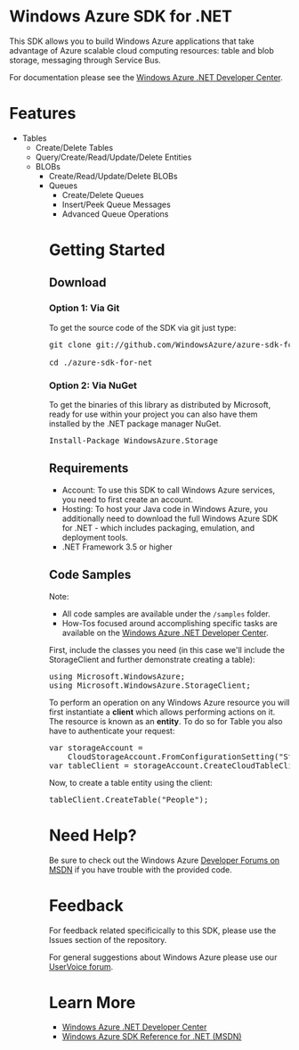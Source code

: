 <h1>Windows Azure SDK for .NET</h1>
<p>This SDK allows you to build Windows Azure applications that take advantage of
Azure scalable cloud computing resources: table and blob storage, messaging through
Service Bus.</p>
<p>For documentation please see the 
<a href="http://www.windowsazure.com/en-us/develop/net/">Windows Azure .NET Developer Center</a>.</p>

<h1>Features</h1>
<ul>
    <li>Tables
        <ul>
            <li>Create/Delete Tables</li>
            <li>Query/Create/Read/Update/Delete Entities</li>
    </li>
    <li>BLOBs
        <ul>
            <li>Create/Read/Update/Delete BLOBs</li>
    </li>
    <li>Queues
        <ul>
            <li>Create/Delete Queues</li>
            <li>Insert/Peek Queue Messages</li>
            <li>Advanced Queue Operations</li>
    </li>
</ul>
        
<h1>Getting Started</h1>
<h2>Download</h2>

<h3>Option 1: Via Git</h3>
<p>To get the source code of the SDK via git just type:<br/>
<pre>git clone git://github.com/WindowsAzure/azure-sdk-for-net.git<br/>
cd ./azure-sdk-for-net</pre>

<h3>Option 2: Via NuGet</h3>
<p>To get the binaries of this library as distributed by Microsoft, ready for use
within your project you can also have them installed by the .NET package manager NuGet.<br/>
<pre>Install-Package WindowsAzure.Storage</pre></p>

<h2>Requirements</h2>
<ul>
    <li>Account: To use this SDK to call Windows Azure services, you need to first
    create an account.</li>
    <li>Hosting: To host your Java code in Windows Azure, you additionally need
    to download the full Windows Azure SDK for .NET - which includes packaging,
    emulation, and deployment tools.</li>
    <li>.NET Framework 3.5 or higher</li>
</ul>

<h2>Code Samples</h2>
<p>Note:</p>
<ul>
    <li>All code samples are available under the <code>/samples</code> folder.</li>
    <li>How-Tos focused around accomplishing specific tasks are available on the
    <a href="http://www.windowsazure.com/en-us/develop/net/">Windows Azure .NET
    Developer Center</a>.</li>
</ul>

<p>First, include the classes you need (in this case we'll include the StorageClient
and further demonstrate creating a table):<br/>
<pre>using Microsoft.WindowsAzure;
using Microsoft.WindowsAzure.StorageClient;</pre></p>

<p>To perform an operation on any Windows Azure resource you will first instantiate
a <strong>client</strong> which allows performing actions on it. The resource is known as an
<strong>entity</strong>. To do so for Table you also have to authenticate your request:<br/>
<pre>var storageAccount = 
    CloudStorageAccount.FromConfigurationSetting("StorageConnectionString");
var tableClient = storageAccount.CreateCloudTableClient();</pre></p>

<p>Now, to create a table entity using the client:<br/>
<pre>tableClient.CreateTable("People");</pre></p>

<h1>Need Help?</h1>
<p>Be sure to check out the Windows Azure <a href="http://go.microsoft.com/fwlink/?LinkId=234489">
Developer Forums on MSDN</a> if you have trouble with the provided code.</p>

<h1>Feedback</h1>
<p>For feedback related specificically to this SDK, please use the Issues
section of the repository.</p>
<p>For general suggestions about Windows Azure please use our
<a href="http://www.mygreatwindowsazureidea.com/forums/34192-windows-azure-feature-voting">UserVoice forum</a>.</p>

<h1>Learn More</h1>
<ul>
    <li><a href="http://www.windowsazure.com/en-us/develop/net/">Windows Azure .NET
    Developer Center</a></li>
    <li><a href="http://msdn.microsoft.com/en-us/library/dd179380.aspx">
    Windows Azure SDK Reference for .NET (MSDN)</a></li>
</ul>
